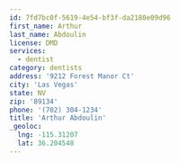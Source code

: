 ```yaml
---
id: 7fd7bc0f-5619-4e54-bf3f-da2180e09d96
first_name: Arthur
last_name: Abdoulin
license: DMD
services:
  - dentist
category: dentists
address: '9212 Forest Manor Ct'
city: 'Las Vegas'
state: NV
zip: '89134'
phone: '(702) 304-1234'
title: 'Arthur Abdoulin'
_geoloc:
  lng: -115.31207
  lat: 36.204548
---
```

